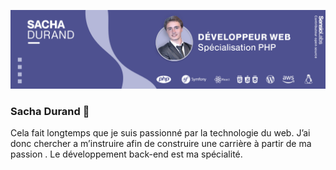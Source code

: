 ![Cover](https://github.com/DurandSacha/DurandSacha/blob/main/img/LinkedinCoverSachaDurand.png)

### Sacha Durand 👋

Cela fait longtemps que je suis passionné par la technologie du web. J’ai donc chercher a m’instruire afin de construire une carrière à partir de ma passion . Le développement back-end est ma spécialité.

<!--
**DurandSacha/DurandSacha** is a ✨ _special_ ✨ repository because its `README.md` (this file) appears on your GitHub profile.

Here are some ideas to get you started:

- 🔭 I’m currently working on private project, and open-source softwares
- 🌱 I’m currently learning python ( flask ) and .NET
- 💬 Ask me about PHP, symfony
<!--
- 👯 I’m looking to collaborate on ...
- 🤔 I’m looking for help with ...
- 📫 How to reach me: ...
- 😄 Pronouns: ...
- ⚡ Fun fact: ...
-->
